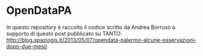 OpenDataPA
==========
In questo repository è raccolto il codice scritto da Andrea Borruso a supporto di questo post pubblicato su TANTO: http://blog.spaziogis.it/2013/05/07/opendata-palermo-alcune-osservazioni-dopo-due-mesi/.

